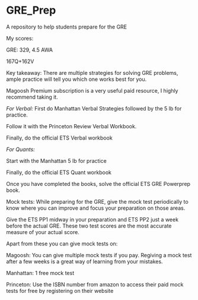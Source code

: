 # GRE_Prep
A repository to help students prepare for the GRE

My scores:

GRE: 329, 4.5 AWA

167Q+162V

Key takeaway: There are multiple strategies for solving GRE problems, ample practice will tell you which one works best for you.

Magoosh Premium subscription is a very useful paid resource, I highly recommend taking it. 

*For Verbal:* 
First do Manhattan Verbal Strategies followed by the 5 lb for practice.

Follow it with the Princeton Review Verbal Workbook.

Finally, do the official ETS Verbal workbook

*For Quants:* 

Start with the Manhattan 5 lb for practice

Finally, do the official ETS Quant workbook

Once you have completed the books, solve the official ETS GRE Powerprep book.

Mock tests:
While preparing for the GRE, give the mock test periodically to know where you can improve and focus your preparation on those areas.

Give the ETS PP1 midway in your preparation and ETS PP2 just a week before the actual GRE. These two test scores are the most accurate measure of your actual score.

Apart from these you can give mock tests on:

Magoosh: You can give multiple mock tests if you pay. Regiving a mock test after a few weeks is a great way of learning from your mistakes.

Manhattan: 1 free mock test

Princeton: Use the ISBN number from amazon to access their paid mock tests for free by registering on their website


